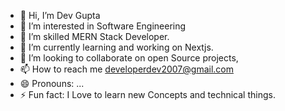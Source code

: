 - 👋 Hi, I’m Dev Gupta
- 👀 I’m interested in Software Engineering 
- 🌱 I’m skilled MERN Stack Developer.
- 🌱 I’m currently learning and working on Nextjs.
- 💞️ I’m looking to collaborate on open Source projects,
- 📫 How to reach me developerdev2007@gmail.com
- 😄 Pronouns: ...
- ⚡ Fun fact: I Love to learn new Concepts and technical things.

<!---
developerdev2007/developerdev2007 is a ✨ special ✨ repository because its `README.md` (this file) appears on your GitHub profile.
You can click the Preview link to take a look at your changes.
--->
